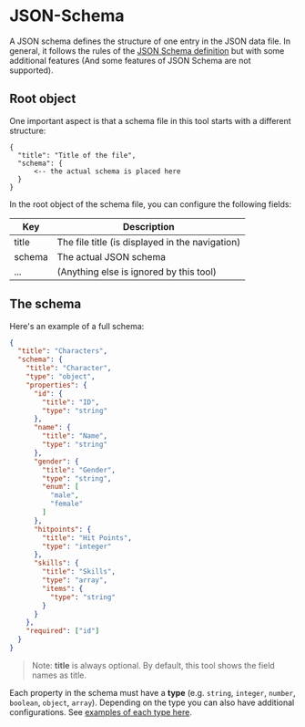 # JSON-Schema

A JSON schema defines the structure of one entry in the JSON data file.
In general, it follows the rules of the [JSON Schema definition](http://json-schema.org/JSON-Schemaa.md) but with some
additional features (And some features of JSON Schema are not supported).

## Root object

One important aspect is that a schema file in this tool starts with a different structure:

```text
{
  "title": "Title of the file",
  "schema": {
      <-- the actual schema is placed here 
  }
}
```

In the root object of the schema file, you can configure the following fields:

| Key    | Description
| ------ | -----------
| title  | The file title (is displayed in the navigation)
| schema | The actual JSON schema
| ...    | (Anything else is ignored by this tool)

## The schema

Here's an example of a full schema:

```json
{
  "title": "Characters",
  "schema": {
    "title": "Character",
    "type": "object",
    "properties": {
      "id": {
        "title": "ID",
        "type": "string"
      },
      "name": {
        "title": "Name",
        "type": "string"
      },
      "gender": {
        "title": "Gender",
        "type": "string",
        "enum": [
          "male",
          "female"
        ]
      },
      "hitpoints": {
        "title": "Hit Points",
        "type": "integer"
      },
      "skills": {
        "title": "Skills",
        "type": "array",
        "items": {
          "type": "string"
        }
      }
    },
    "required": ["id"]
  }
}
```

> Note: **title** is always optional. By default, this tool shows the field names as title. 

Each property in the schema must have a **type** (e.g. `string`, `integer`, `number`, `boolean`, `object`, `array`).
Depending on the type you can also have additional configurations. See
[examples of each type here](https://spacetelescope.github.io/understanding-json-schema/reference/type.html). 

